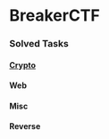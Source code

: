 # BreakerCTF
### Solved Tasks
#### [Crypto](https://github.com/Iankie/BreakerCTF/tree/main/Crypto) 
#### Web 
#### Misc 
#### Reverse 
